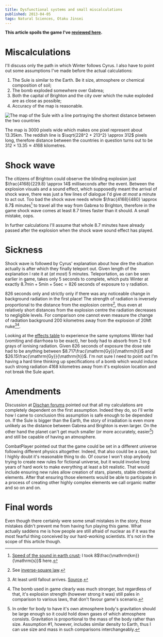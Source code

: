 ```yaml
---
title: Dysfunctional systems and small miscalculations
published: 2013-04-05
tags: Natural Sciences, Otaku Jinsei
---
```


**This article spoils the game I've
[reviewed here](/entries/dysfunctional-systems.html).**

# Miscalculations

I'll discuss only the path in which Winter follows Cyrus. I also have to point
out some assumptions I've made before the actual calculations:

1. The Sule is similar to the Earth. Be it size, atmosphere or chemical
   composition of soil;
2. The bomb exploded somewhere over Gabrea;
3. Both the capital of Brighton and the city over which the nuke exploded are
   as close as possible;
4. Accuracy of the map is reasonable.

![The map of the Sule with a line portraying the shortest distance between the
two countries](/images/dysfunctional-systems/sule_gb.jpg)

The map is 3000 pixels wide which makes one pixel represent about 13.35km. The
reddish line is $\sqrt{228^2 + 213^2} \approx 312$ pixels long, therefore
distance between the countries in question turns out to be $312 \times 13.35
\approx 4168$ kilometres.

# Shock wave

The citizens of Brighton could observe the blinding explosion just
$\frac{4168}{229.8} \approx 14$ milliseconds after the event. Between the
explosion visuals and a sound effect, which supposedly meant the arrival of
shock wave, there was just a few lines of dialogue I'd give *at most* a minute to
act out. Too bad the shock wave needs whole $\frac{4168}{480} \approx 8.7$
minutes[^1] to travel all the way from Gabrea to Brighton, therefore in the
game shock wave comes at least 8.7 times faster than it should. A small
mistake, oops.

In further calculations I'll assume that whole 8.7 minutes have already passed
after the explosion when the shock wave sound effect has played.

[speed_of_sound]: http://hypertextbook.com/facts/2001/PamelaSpiegel.shtml

[^1]: [Speed of the sound in earth crust][speed_of_sound]; I took
8$\frac{\mathrm{km}}{\mathrm{s}}$ here.

# Sickness

Shock wave is followed by Cyrus' explanation about how dire the situation
actually is after which  they finally teleport out. Given length of the
explanation I rate it at (*at most*) 5 minutes. Teleportation, as can be seen
earlier in game, takes only 5 seconds to complete, which puts Winter at exactly
$8.7\mathrm{min} + 5\mathrm{min} + 5\mathrm{sec} = 826$ seconds of exposure to
γ radiation.

826 seconds only and strictly only if there was any noticeable change in
background radiation in the first place! The strength of radiation is inversely
proportional to the distance from the explosion centre[^sqinv], thus even at
relatively short distances from the explosion centre the radiation decreases to
negligible levels. For comparison one cannot even measure the change of
radiation background 200 kilometres away from the explosion of 20Mt
nuke[^2][^strength].

Looking at the [effects table][effects_table] to experience the same symptoms
Winter had (vomiting and diarrhoea to be exact), her body had to absorb from 2
to 6 grays of ionising radiation. Given 826 seconds of exposure the dose rate
had to be anything between $8.717\frac{\mathrm{Gy}}{\mathrm{h}}$ and
$26.15\frac{\mathrm{Gy}}{\mathrm{h}}$. I'm not sure I need to point out I'm
having a hard time thinking up specifications of a bomb which would induce such
strong radiation 4168 kilometres away from it's explosion location and not
break the Sule apart.

[^2]: At least until fallout arrives. [Source][nuke].
[^strength]: The bomb used in game clearly was much stronger, but regardless of
that, it's explosion strength (however strong it was) still pales in comparison
to various laws, that don't favour game's scenario.
[^sqinv]: See [inverse-square law][sqinv-law].

[nuke]: http://kitsune.addr.com/Rifts/Rifts-Missiles/nuke.htm
[effects_table]: https://en.wikipedia.org/wiki/Radiation_poisoning#Signs_and_symptoms
[sqinv-law]: https://en.wikipedia.org/wiki/Inverse-square_law

# Amendments

Discussion at [Dischan forums][discussion] pointed out that all my calculations
are completely dependent on the first assumption. Indeed they do, so I'll write
how I came to conclusion this assumption is safe enough to be depended on. If
the Sule is bigger than the Earth, the story of irradiation is even more
unlikely as the distance between Gabrea and Brighton is even larger. On the
other hand the planet can't get much smaller (or more accurately, easier[^3])
and still be capable of having an atmosphere.

CombatPlayer pointed out that the game could be set in a different universe
following different physics altogether. Indeed, that also could be a case, but
I highly doubt it's reasonable thing to do. Of course I won't stop anybody
trying to create new rules for fictional universe, but it would involve long
years of hard work to make everything at least a bit realistic. That would
include ensuring new rules allow creation of stars, planets, stable chemical
elements.  After that ensuring those elements would be able to participate in a
process of creating other highly complex elements we call organic matter and so
on and on.

[discussion]: http://dischan.org/forum/viewforum.php?c=1&f=12&t=1746

[^3]: In order for body to have it's own atmosphere body's gravitation should
be large enough so it could hold down gases of which atmosphere consists.
Gravitation is proportional to the mass of the body rather than size.
Assumption #1, however, includes similar density to Earth, thus I can use size
and mass in such comparisons interchangeably.

# Final words

Even though there certainly were some small mistakes in the story, those
mistakes didn't prevent me from having fun playing this game. What actually
saddens me is how people are still afraid of nuclear as if it was the most
fearful thing conceived by our hard-working scientists. It's not in the scope of
this article though.
